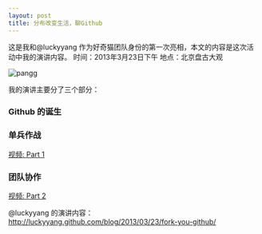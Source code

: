 ```yaml
---
layout: post
title: 分布改变生活，聊Github
---
```


这是我和@luckyyang
作为好奇猫团队身份的第一次亮相，本文的内容是这次活动中我的演讲内容。
时间：2013年3月23日下午
地点：北京盘古大观


![pangg](https://f.cloud.github.com/assets/72467/295187/fd3b1990-9463-11e2-8b99-ecaaeec8e5ff.png)


我的演讲主要分了三个部分：
### Github 的诞生

### 单兵作战

[视频: Part 1](http://happycasts.net/episodes/59)

### 团队协作
[视频: Part 2](http://happycasts.net/episodes/60)

@luckyyang
的演讲内容：<http://luckyyang.github.com/blog/2013/03/23/fork-you-github/>
